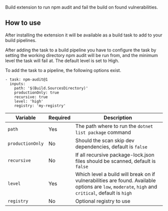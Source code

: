 Build extension to run npm audit and fail the build on found vulnerabilities.

## How to use
After installing the extension it will be available as a build task to add to your build pipelines.

After adding the task to a build pipeline you have to configure the task by setting the working directory npm audit will be run from, and the minimum level the task will fail at. The default level is set to High.

To add the task to a pipeline, the following options exist.

```
- task: npm-audit@1
  inputs:
    path: '$(Build.SourcesDirectory)'
    productionOnly: true
    recursive: true
    level: 'high'
    registry: 'my-registry'
```

| Variable         | Required | Description                                                                                                                                       |
| ---------------- | -------- | ------------------------------------------------------------------------------------------------------------------------------------------------- |
| `path`           | Yes      | The path where to run the `dotnet list package` command                                                                                           |
| `productionOnly` | No       | Should the scan skip dev dependencies, default is `false`                                                                                         |
| `recursive`      | No       | If all recursive package-lock.json files should be scanned, default is `false`                                                                    |
| `level`          | Yes      | Which level a build will break on if vulnerabilities are found. Available options are `low`, `moderate`, `high` and `critical`, default is `high` |
| `registry`       | No       | Optional registry to use                                                                                                                          |
